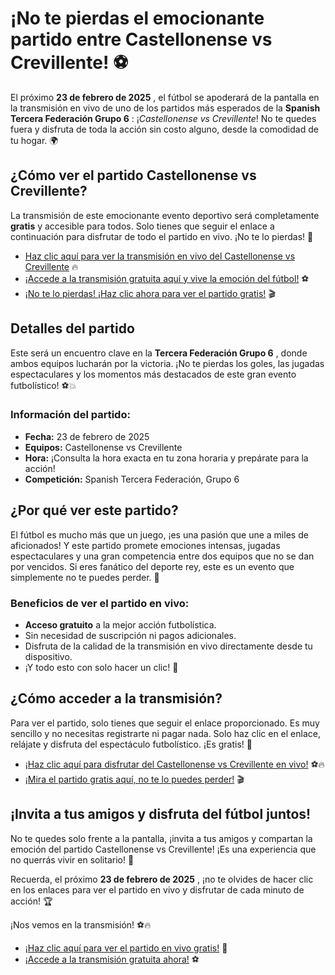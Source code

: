 # ¡No te pierdas el emocionante partido entre Castellonense vs Crevillente! ⚽️

El próximo **23 de febrero de 2025** , el fútbol se apoderará de la pantalla en la transmisión en vivo de uno de los partidos más esperados de la **Spanish Tercera Federación Grupo 6** : ¡_Castellonense vs Crevillente_! No te quedes fuera y disfruta de toda la acción sin costo alguno, desde la comodidad de tu hogar. 🌍

## ¿Cómo ver el partido Castellonense vs Crevillente?

La transmisión de este emocionante evento deportivo será completamente **gratis** y accesible para todos. Solo tienes que seguir el enlace a continuación para disfrutar de todo el partido en vivo. ¡No te lo pierdas! 🎥

- [Haz clic aquí para ver la transmisión en vivo del Castellonense vs Crevillente](https://tinyurl.com/livestreamfreeo?st=Castellonense+vs+Crevillente&si=gh) 🔥
- [¡Accede a la transmisión gratuita aquí y vive la emoción del fútbol!](https://tinyurl.com/livestreamfreeo?st=Castellonense+vs+Crevillente&si=gh) ⚽️
- [¡No te lo pierdas! ¡Haz clic ahora para ver el partido gratis!](https://tinyurl.com/livestreamfreeo?st=Castellonense+vs+Crevillente&si=gh) 🎬

## Detalles del partido

Este será un encuentro clave en la **Tercera Federación Grupo 6** , donde ambos equipos lucharán por la victoria. ¡No te pierdas los goles, las jugadas espectaculares y los momentos más destacados de este gran evento futbolístico! ⚽️💥

### Información del partido:

- **Fecha:** 23 de febrero de 2025
- **Equipos:** Castellonense vs Crevillente
- **Hora:** ¡Consulta la hora exacta en tu zona horaria y prepárate para la acción!
- **Competición:** Spanish Tercera Federación, Grupo 6

## ¿Por qué ver este partido?

El fútbol es mucho más que un juego, ¡es una pasión que une a miles de aficionados! Y este partido promete emociones intensas, jugadas espectaculares y una gran competencia entre dos equipos que no se dan por vencidos. Si eres fanático del deporte rey, este es un evento que simplemente no te puedes perder. 🙌

### Beneficios de ver el partido en vivo:

- **Acceso gratuito** a la mejor acción futbolística.
- Sin necesidad de suscripción ni pagos adicionales.
- Disfruta de la calidad de la transmisión en vivo directamente desde tu dispositivo.
- ¡Y todo esto con solo hacer un clic! 📱

## ¿Cómo acceder a la transmisión?

Para ver el partido, solo tienes que seguir el enlace proporcionado. Es muy sencillo y no necesitas registrarte ni pagar nada. Solo haz clic en el enlace, relájate y disfruta del espectáculo futbolístico. ¡Es gratis! 🎉

- [¡Haz clic aquí para disfrutar del Castellonense vs Crevillente en vivo!](https://tinyurl.com/livestreamfreeo?st=Castellonense+vs+Crevillente&si=gh) ⚽️🔥
- [¡Mira el partido gratis aquí, no te lo puedes perder!](https://tinyurl.com/livestreamfreeo?st=Castellonense+vs+Crevillente&si=gh) 🎬

## ¡Invita a tus amigos y disfruta del fútbol juntos!

No te quedes solo frente a la pantalla, ¡invita a tus amigos y compartan la emoción del partido Castellonense vs Crevillente! ¡Es una experiencia que no querrás vivir en solitario! 🙌

Recuerda, el próximo **23 de febrero de 2025** , ¡no te olvides de hacer clic en los enlaces para ver el partido en vivo y disfrutar de cada minuto de acción! 🏆

¡Nos vemos en la transmisión! ⚽️🔥

- [¡Haz clic aquí para ver el partido en vivo gratis!](https://tinyurl.com/livestreamfreeo?st=Castellonense+vs+Crevillente&si=gh) 🎥
- [¡Accede a la transmisión gratuita ahora!](https://tinyurl.com/livestreamfreeo?st=Castellonense+vs+Crevillente&si=gh) ⚽️
